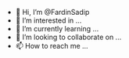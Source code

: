 - 👋 Hi, I’m @FardinSadip
- 👀 I’m interested in ...
- 🌱 I’m currently learning ...
- 💞️ I’m looking to collaborate on ...
- 📫 How to reach me ...

<!---
FardinSadip/FardinSadip is a ✨ special ✨ repository because its `README.md` (this file) appears on your GitHub profile.
You can click the Preview link to take a look at your changes.
--->
